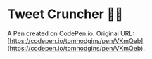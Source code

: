 # Tweet Cruncher 🐥🔨

A Pen created on CodePen.io. Original URL: [https://codepen.io/tomhodgins/pen/VKmQeb](https://codepen.io/tomhodgins/pen/VKmQeb).

